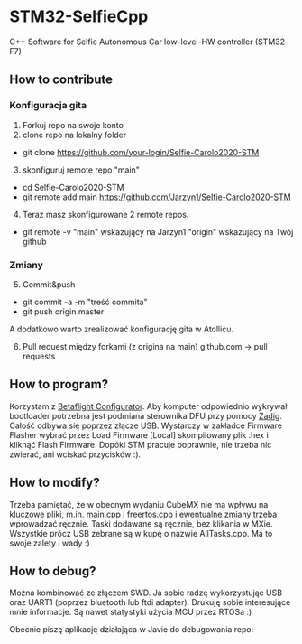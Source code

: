 # STM32-SelfieCpp
C++ Software for Selfie Autonomous Car low-level-HW controller (STM32 F7)

## How to contribute
### Konfiguracja gita

1) Forkuj repo na swoje konto
2) clone repo na lokalny folder
- git clone https://github.com/your-login/Selfie-Carolo2020-STM
3) skonfiguruj remote repo "main"
- cd Selfie-Carolo2020-STM
- git remote add main https://github.com/Jarzyn1/Selfie-Carolo2020-STM
4) Teraz masz skonfigurowane 2 remote repos.
- git remote -v
"main" wskazujący na Jarzyn1
"origin" wskazujący na Twój github

### Zmiany
5) Commit&push
- git commit -a -m "treść commita"
- git push origin master

A dodatkowo warto zrealizować konfigurację gita w Atollicu.

6) Pull request między forkami (z origina na main)
github.com -> pull requests

## How to program?
Korzystam z [Betaflight Configurator](https://github.com/betaflight/betaflight-configurator/releases).
Aby komputer odpowiednio wykrywał bootloader potrzebna jest podmiana sterownika DFU przy pomocy [Zadig](https://github.com/betaflight/betaflight/wiki/Installing-Betaflight#dfu-flashing-under-windows---usb-dfu).
Całość odbywa się poprzez złącze USB. 
Wystarczy w zakładce Firmware Flasher wybrać przez Load Firmware [Local] skompilowany plik .hex i kliknąć Flash Firmware. Dopóki STM pracuje poprawnie, nie trzeba nic zwierać, ani wciskać przycisków :).

## How to modify?
Trzeba pamiętać, że w obecnym wydaniu CubeMX nie ma wpływu na kluczowe pliki, m.in. main.cpp i freertos.cpp i ewentualne zmiany trzeba wprowadzać ręcznie.
Taski dodawane są ręcznie, bez klikania w MXie. Wszystkie prócz USB zebrane są w kupę o nazwie AllTasks.cpp. Ma to swoje zalety i wady :)

## How to debug?
Można kombinować ze złączem SWD. Ja sobie radzę wykorzystując USB oraz UART1 (poprzez bluetooth lub ftdi adapter).
Drukuję sobie interesujące mnie informacje. Są nawet statystyki użycia MCU przez RTOSa :)

Obecnie piszę aplikację działająca w Javie do debugowania repo: 
